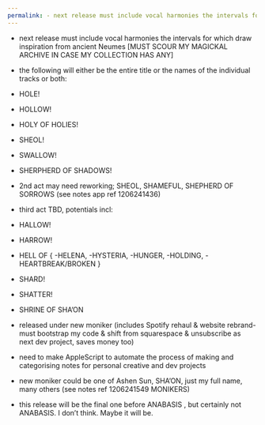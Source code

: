 ```yaml
---
permalink: - next release must include vocal harmonies the intervals for which…
---
```

- next release must include vocal harmonies the intervals for which draw inspiration from ancient Neumes [MUST SCOUR MY MAGICKAL ARCHIVE IN CASE MY COLLECTION HAS ANY]
- ⁠the following will either be the entire title or the names of the individual tracks or both:
- ⁠HOLE! 
- ⁠HOLLOW! 
- ⁠HOLY OF HOLIES!
- ⁠SHEOL! 
- ⁠SWALLOW! 
- ⁠SHERPHERD OF SHADOWS! 

- 2nd act may need reworking; SHEOL, SHAMEFUL, SHEPHERD OF SORROWS (see notes app ref 1206241436)
- ⁠third act TBD, potentials incl:
- ⁠HALLOW!
- ⁠HARROW! 
- ⁠HELL OF {
-HELENA,
-HYSTERIA,
-HUNGER,
-HOLDING,
-HEARTBREAK/BROKEN
}
- SHARD! 
- ⁠SHATTER! 
- ⁠SHRINE OF SHA’ON 

- released under new moniker (includes Spotify rehaul & website rebrand- must bootstrap my code & shift from squarespace & unsubscribe as next dev project, saves money too)
- ⁠need to make AppleScript to automate the process of making and categorising notes for personal creative and dev projects 
- new moniker could be one of Ashen Sun, SHA’ON, just my full name, many others  (see notes ref 1206241549 MONIKERS) 
- ⁠this release will be the final one before ANABASIS , but certainly not ANABASIS. I don’t think. Maybe it will be.